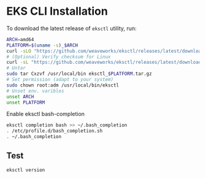 # EKS CLI Installation
To download the latest release of `eksctl` utility, run:
```sh
ARCH=amd64
PLATFORM=$(uname -s)_$ARCH
curl -sLO "https://github.com/weaveworks/eksctl/releases/latest/download/eksctl_$PLATFORM.tar.gz"
# (Optional) Verify checksum for Linux
curl -sL "https://github.com/weaveworks/eksctl/releases/latest/download/eksctl_checksums.txt" | grep $PLATFORM | sha256sum --check
# Untar
sudo tar Cxzvf /usr/local/bin eksctl_$PLATFORM.tar.gz
# Set permission (adapt to your system)
sudo chown root:adm /usr/local/bin/eksctl
# Unset env. varibles
unset ARCH
unset PLATFORM
```

Enable eksctl bash-completion
```sh
eksctl completion bash >> ~/.bash_completion
. /etc/profile.d/bash_completion.sh
. ~/.bash_completion
```

## Test
```sh
eksctl version
```
